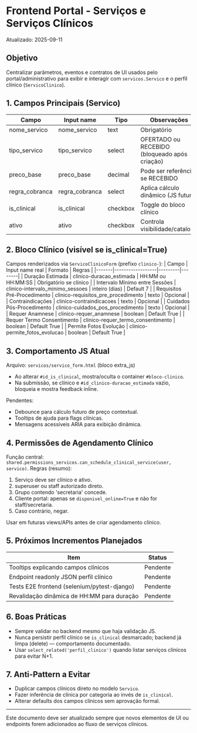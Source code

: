 # Frontend Portal - Serviços e Serviços Clínicos

Atualizado: 2025-09-11

## Objetivo
Centralizar parâmetros, eventos e contratos de UI usados pelo portal/administrativo para exibir e interagir com `servicos.Servico` e o perfil clínico (`ServicoClinico`).

## 1. Campos Principais (Servico)
| Campo | Input name | Tipo | Observações |
|-------|------------|------|-------------|
| nome_servico | nome_servico | text | Obrigatório |
| tipo_servico | tipo_servico | select | OFERTADO ou RECEBIDO (bloqueado após criação) |
| preco_base | preco_base | decimal | Pode ser referência se RECEBIDO |
| regra_cobranca | regra_cobranca | select | Aplica cálculo dinâmico (JS futuro) |
| is_clinical | is_clinical | checkbox | Toggle do bloco clínico |
| ativo | ativo | checkbox | Controla visibilidade/catalogo |

## 2. Bloco Clínico (visível se is_clinical=True)
Campos renderizados via `ServicoClinicoForm` (prefixo `clinico-`):
| Campo | Input name real | Formato | Regras |
|-------|------------------|---------|--------|
| Duração Estimada | clinico-duracao_estimada | HH:MM ou HH:MM:SS | Obrigatório se clínico |
| Intervalo Mínimo entre Sessões | clinico-intervalo_minimo_sessoes | inteiro (dias) | Default 7 |
| Requisitos Pré-Procedimento | clinico-requisitos_pre_procedimento | texto | Opcional |
| Contraindicações | clinico-contraindicacoes | texto | Opcional |
| Cuidados Pós-Procedimento | clinico-cuidados_pos_procedimento | texto | Opcional |
| Requer Anamnese | clinico-requer_anamnese | boolean | Default True |
| Requer Termo Consentimento | clinico-requer_termo_consentimento | boolean | Default True |
| Permite Fotos Evolução | clinico-permite_fotos_evolucao | boolean | Default True |

## 3. Comportamento JS Atual
Arquivo: `servicos/servico_form.html` (bloco extra_js)
- Ao alterar `#id_is_clinical`, mostra/oculta o container `#bloco-clinico`.
- Na submissão, se clínico e `#id_clinico-duracao_estimada` vazio, bloqueia e mostra feedback inline.

Pendentes:
- Debounce para cálculo futuro de preço contextual.
- Tooltips de ajuda para flags clínicas.
- Mensagens acessíveis ARIA para exibição dinâmica.

## 4. Permissões de Agendamento Clínico
Função central: `shared.permissions_servicos.can_schedule_clinical_service(user, servico)`.
Regras (resumo):
1. Serviço deve ser clínico e ativo.
2. superuser ou staff autorizado direto.
3. Grupo contendo 'secretaria' concede.
4. Cliente portal: apenas se `disponivel_online=True` e não for staff/secretaria.
5. Caso contrário, negar.

Usar em futuras views/APIs antes de criar agendamento clínico.

## 5. Próximos Incrementos Planejados
| Item | Status |
|------|--------|
| Tooltips explicando campos clínicos | Pendente |
| Endpoint readonly JSON perfil clínico | Pendente |
| Tests E2E frontend (selenium/pytest-django) | Pendente |
| Revalidação dinâmica de HH:MM para duração | Pendente |

## 6. Boas Práticas
- Sempre validar no backend mesmo que haja validação JS.
- Nunca persistir perfil clínico se `is_clinical` desmarcado; backend já limpa (delete) — comportamento documentado.
- Usar `select_related('perfil_clinico')` quando listar serviços clínicos para evitar N+1.

## 7. Anti-Pattern a Evitar
- Duplicar campos clínicos direto no modelo `Servico`.
- Fazer inferência de clínica por categoria ao invés de `is_clinical`.
- Alterar defaults dos campos clínicos sem aprovação formal.

---
Este documento deve ser atualizado sempre que novos elementos de UI ou endpoints forem adicionados ao fluxo de serviços clínicos.
